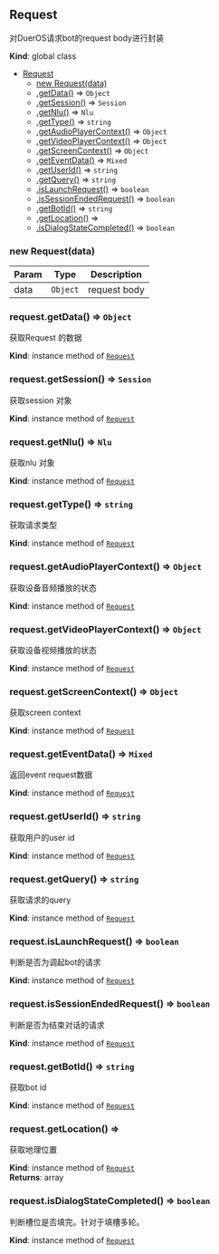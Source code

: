 <a name="Request"></a>

## Request
对DuerOS请求bot的request body进行封装

**Kind**: global class  

* [Request](#Request)
    * [new Request(data)](#new_Request_new)
    * [.getData()](#Request+getData) ⇒ <code>Object</code>
    * [.getSession()](#Request+getSession) ⇒ <code>Session</code>
    * [.getNlu()](#Request+getNlu) ⇒ <code>Nlu</code>
    * [.getType()](#Request+getType) ⇒ <code>string</code>
    * [.getAudioPlayerContext()](#Request+getAudioPlayerContext) ⇒ <code>Object</code>
    * [.getVideoPlayerContext()](#Request+getVideoPlayerContext) ⇒ <code>Object</code>
    * [.getScreenContext()](#Request+getScreenContext) ⇒ <code>Object</code>
    * [.getEventData()](#Request+getEventData) ⇒ <code>Mixed</code>
    * [.getUserId()](#Request+getUserId) ⇒ <code>string</code>
    * [.getQuery()](#Request+getQuery) ⇒ <code>string</code>
    * [.isLaunchRequest()](#Request+isLaunchRequest) ⇒ <code>boolean</code>
    * [.isSessionEndedRequest()](#Request+isSessionEndedRequest) ⇒ <code>boolean</code>
    * [.getBotId()](#Request+getBotId) ⇒ <code>string</code>
    * [.getLocation()](#Request+getLocation) ⇒
    * [.isDialogStateCompleted()](#Request+isDialogStateCompleted) ⇒ <code>boolean</code>

<a name="new_Request_new"></a>

### new Request(data)

| Param | Type | Description |
| --- | --- | --- |
| data | <code>Object</code> | request body |

<a name="Request+getData"></a>

### request.getData() ⇒ <code>Object</code>
获取Request 的数据

**Kind**: instance method of [<code>Request</code>](#Request)  
<a name="Request+getSession"></a>

### request.getSession() ⇒ <code>Session</code>
获取session 对象

**Kind**: instance method of [<code>Request</code>](#Request)  
<a name="Request+getNlu"></a>

### request.getNlu() ⇒ <code>Nlu</code>
获取nlu 对象

**Kind**: instance method of [<code>Request</code>](#Request)  
<a name="Request+getType"></a>

### request.getType() ⇒ <code>string</code>
获取请求类型

**Kind**: instance method of [<code>Request</code>](#Request)  
<a name="Request+getAudioPlayerContext"></a>

### request.getAudioPlayerContext() ⇒ <code>Object</code>
获取设备音频播放的状态

**Kind**: instance method of [<code>Request</code>](#Request)  
<a name="Request+getVideoPlayerContext"></a>

### request.getVideoPlayerContext() ⇒ <code>Object</code>
获取设备视频播放的状态

**Kind**: instance method of [<code>Request</code>](#Request)  
<a name="Request+getScreenContext"></a>

### request.getScreenContext() ⇒ <code>Object</code>
获取screen context

**Kind**: instance method of [<code>Request</code>](#Request)  
<a name="Request+getEventData"></a>

### request.getEventData() ⇒ <code>Mixed</code>
返回event request数据

**Kind**: instance method of [<code>Request</code>](#Request)  
<a name="Request+getUserId"></a>

### request.getUserId() ⇒ <code>string</code>
获取用户的user id

**Kind**: instance method of [<code>Request</code>](#Request)  
<a name="Request+getQuery"></a>

### request.getQuery() ⇒ <code>string</code>
获取请求的query

**Kind**: instance method of [<code>Request</code>](#Request)  
<a name="Request+isLaunchRequest"></a>

### request.isLaunchRequest() ⇒ <code>boolean</code>
判断是否为调起bot的请求

**Kind**: instance method of [<code>Request</code>](#Request)  
<a name="Request+isSessionEndedRequest"></a>

### request.isSessionEndedRequest() ⇒ <code>boolean</code>
判断是否为结束对话的请求

**Kind**: instance method of [<code>Request</code>](#Request)  
<a name="Request+getBotId"></a>

### request.getBotId() ⇒ <code>string</code>
获取bot id

**Kind**: instance method of [<code>Request</code>](#Request)  
<a name="Request+getLocation"></a>

### request.getLocation() ⇒
获取地理位置

**Kind**: instance method of [<code>Request</code>](#Request)  
**Returns**: array  
<a name="Request+isDialogStateCompleted"></a>

### request.isDialogStateCompleted() ⇒ <code>boolean</code>
判断槽位是否填完。针对于填槽多轮。

**Kind**: instance method of [<code>Request</code>](#Request)  
